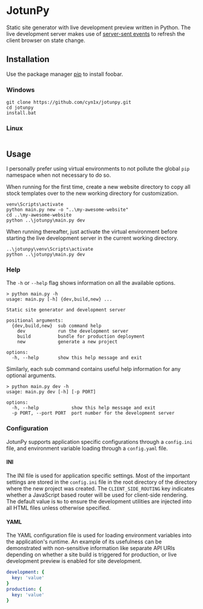# JotunPy

Static site generator with live development preview written in Python. The live development server makes use of 
[server-sent events](https://developer.mozilla.org/en-US/docs/Web/API/Server-sent_events/Using_server-sent_events) 
to refresh the client browser on state change.

## Installation

Use the package manager [pip](https://pip.pypa.io/en/stable/) to install foobar.

### Windows
```commandline
git clone https://github.com/cyn1x/jotunpy.git
cd jotunpy
install.bat
```

### Linux
```bash

```

## Usage

I personally prefer using virtual environments to not pollute the global `pip` namespace when not necessary to do so.

When running for the first time, create a new website directory to copy all stock templates over to the new working 
directory for customization.

```commandline
venv\Scripts\activate
python main.py new -o "..\my-awesome-website"
cd ..\my-awesome-website
python ..\jotunpy\main.py dev
```

When running thereafter, just activate the virtual environment before starting the live development server in the 
current working directory.

```commandline
..\jotunpy\venv\Scripts\activate
python ..\jotunpy\main.py dev
```

### Help

The `-h` or `--help` flag shows information on all the available options.
```commandline
> python main.py -h
usage: main.py [-h] {dev,build,new} ...

Static site generator and development server

positional arguments:
  {dev,build,new}  sub command help
    dev            run the development server
    build          bundle for production deployment
    new            generate a new project

options:
  -h, --help       show this help message and exit
```
Similarly, each sub command contains useful help information for any optional arguments.
```commandline
> python main.py dev -h
usage: main.py dev [-h] [-p PORT]

options:
  -h, --help            show this help message and exit
  -p PORT, --port PORT  port number for the development server
```

### Configuration
JotunPy supports application specific configurations through a `config.ini` file, and environment variable loading 
through a `config.yaml` file.

#### INI

The INI file is used for application specific settings. Most of the important settings are stored in the `config.ini` 
file in the root directory of the directory where the new project was created. The `CLIENT_SIDE_ROUTING` key indicates 
whether a JavaScript based router will be used for client-side rendering. The default value is `No` to ensure the 
development utilities are injected into all HTML files unless otherwise specified.

#### YAML

The YAML configuration file is used for loading environment variables into the application's runtime. An example of 
its usefulness can be demonstrated with non-sensitive information like separate API URIs depending on whether a 
site build is triggered for production, or live development preview is enabled for site development.

```yaml
development: {
  key: 'value'
}
production: {
  key: 'value'
}
```
